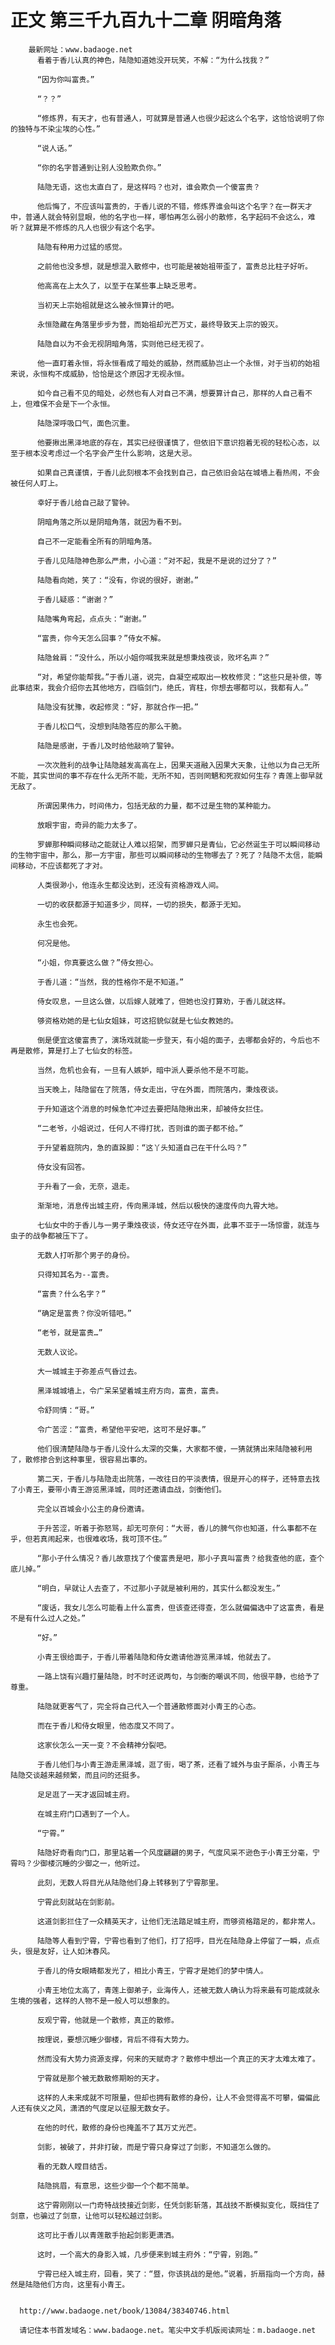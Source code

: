 # 正文 第三千九百九十二章 阴暗角落
        最新网址：www.badaoge.net
          看着于香儿认真的神色，陆隐知道她没开玩笑，不解：“为什么找我？”
      
          “因为你叫富贵。”
      
          “？？”
      
          “修炼界，有天才，也有普通人，可就算是普通人也很少起这么个名字，这恰恰说明了你的独特与不染尘埃的心性。”
      
          “说人话。”
      
          “你的名字普通到让别人没脸欺负你。”
      
          陆隐无语，这也太直白了，是这样吗？也对，谁会欺负一个傻富贵？
      
          他后悔了，不应该叫富贵的，于香儿说的不错，修炼界谁会叫这个名字？在一群天才中，普通人就会特别显眼，他的名字也一样，哪怕再怎么弱小的散修，名字起码不会这么，难听？就算是不修炼的凡人也很少有这个名字。
      
          陆隐有种用力过猛的感觉。
      
          之前他也没多想，就是想混入散修中，也可能是被始祖带歪了，富贵总比柱子好听。
      
          他高高在上太久了，以至于在某些事上缺乏思考。
      
          当初天上宗始祖就是这么被永恒算计的吧。
      
          永恒隐藏在角落里步步为营，而始祖却光芒万丈，最终导致天上宗的毁灭。
      
          陆隐自以为不会无视阴暗角落，实则他已经无视了。
      
          他一直盯着永恒，将永恒看成了暗处的威胁，然而威胁岂止一个永恒，对于当初的始祖来说，永恒构不成威胁，恰恰是这个原因才无视永恒。
      
          如今自己看不见的暗处，必然也有人对自己不满，想要算计自己，那样的人自己看不上，但难保不会是下一个永恒。
      
          陆隐深呼吸口气，面色沉重。
      
          他要揪出黑泽地底的存在，其实已经很谨慎了，但依旧下意识抱着无视的轻松心态，以至于根本没考虑过一个名字会产生什么影响，这是大忌。
      
          如果自己真谨慎，于香儿此刻根本不会找到自己，自己依旧会站在城墙上看热闹，不会被任何人盯上。
      
          幸好于香儿给自己敲了警钟。
      
          阴暗角落之所以是阴暗角落，就因为看不到。
      
          自己不一定能看全所有的阴暗角落。
      
          于香儿见陆隐神色那么严肃，小心道：“对不起，我是不是说的过分了？”
      
          陆隐看向她，笑了：“没有，你说的很好，谢谢。”
      
          于香儿疑惑：“谢谢？”
      
          陆隐嘴角弯起，点点头：“谢谢。”
      
          “富贵，你今天怎么回事？”侍女不解。
      
          陆隐耸肩：“没什么，所以小姐你喊我来就是想秉烛夜谈，败坏名声？”
      
          “对，希望你能帮我。”于香儿道，说完，自凝空戒取出一枚枚修灵：“这些只是补偿，等此事结束，我会介绍你去其他地方，四临剑门，绝氏，宵柱，你想去哪都可以，我都有人。”
      
          陆隐没有犹豫，收起修灵：“好，那就合作一把。”
      
          于香儿松口气，没想到陆隐答应的那么干脆。
      
          陆隐是感谢，于香儿及时给他敲响了警钟。
      
          一次次胜利的战争让陆隐越发高高在上，因果天道融入因果大天象，让他以为自己无所不能，其实世间的事不存在什么无所不能，无所不知，否则罔魉和死寂如何生存？青莲上御早就无敌了。
      
          所谓因果伟力，时间伟力，包括无敌的力量，都不过是生物的某种能力。
      
          放眼宇宙，奇异的能力太多了。
      
          罗蝉那种瞬间移动之能就让人难以招架，而罗蝉只是青仙，它必然诞生于可以瞬间移动的生物宇宙中，那么，那一方宇宙，那些可以瞬间移动的生物哪去了？死了？陆隐不太信，能瞬间移动，不应该都死了才对。
      
          人类很渺小，他连永生都没达到，还没有资格游戏人间。
      
          一切的收获都源于知道多少，同样，一切的损失，都源于无知。
      
          永生也会死。
      
          何况是他。
      
          “小姐，你真要这么做？”侍女担心。
      
          于香儿道：“当然，我的性格你不是不知道。”
      
          侍女叹息，一旦这么做，以后嫁人就难了，但她也没打算劝，于香儿就这样。
      
          够资格劝她的是七仙女姐妹，可这招貌似就是七仙女教她的。
      
          倒是便宜这傻富贵了，演场戏就能一步登天，有小姐的面子，去哪都会好的，今后也不再是散修，算是打上了七仙女的标签。
      
          当然，危机也会有，一旦有人嫉妒，暗中派人要杀他不是不可能。
      
          当天晚上，陆隐留在了院落，侍女走出，守在外面，而院落内，秉烛夜谈。
      
          于升知道这个消息的时候急忙冲过去要把陆隐揪出来，却被侍女拦住。
      
          “二老爷，小姐说过，任何人不得打扰，否则谁的面子都不给。”
      
          于升望着庭院内，急的直跺脚：“这丫头知道自己在干什么吗？”
      
          侍女没有回答。
      
          于升看了一会，无奈，退走。
      
          渐渐地，消息传出城主府，传向黑泽城，然后以极快的速度传向九霄大地。
      
          七仙女中的于香儿与一男子秉烛夜谈，侍女还守在外面，此事不亚于一场惊雷，就连与虫子的战争都被压下了。
      
          无数人打听那个男子的身份。
      
          只得知其名为--富贵。
      
          “富贵？什么名字？”
      
          “确定是富贵？你没听错吧。”
      
          “老爷，就是富贵…”
      
          无数人议论。
      
          大一城城主于弥差点气昏过去。
      
          黑泽城城墙上，令广呆呆望着城主府方向，富贵，富贵。
      
          令舒同情：“哥。”
      
          令广苦涩：“富贵，希望他平安吧，这可不是好事。”
      
          他们很清楚陆隐与于香儿没什么太深的交集，大家都不傻，一猜就猜出来陆隐被利用了，散修掺合到这种事里，很容易出事的。
      
          第二天，于香儿与陆隐走出院落，一改往日的平淡表情，很是开心的样子，还特意去找了小青王，要带小青王游览黑泽城，同时还邀请血战，剑衡他们。
      
          完全以百城会小公主的身份邀请。
      
          于升苦涩，听着于弥怒骂，却无可奈何：“大哥，香儿的脾气你也知道，什么事都不在乎，但若真闹起来，也很难收场，我可顶不住。”
      
          “那小子什么情况？香儿故意找了个傻富贵是吧，那小子真叫富贵？给我查他的底，查个底儿掉。”
      
          “明白，早就让人去查了，不过那小子就是被利用的，其实什么都没发生。”
      
          “废话，我女儿怎么可能看上什么富贵，但该查还得查，怎么就偏偏选中了这富贵，看是不是有什么过人之处。”
      
          “好。”
      
          小青王很给面子，于香儿带着陆隐和侍女邀请他游览黑泽城，他就去了。
      
          一路上饶有兴趣打量陆隐，时不时还说两句，与剑衡的嘲讽不同，他很平静，也给予了尊重。
      
          陆隐就更客气了，完全将自己代入一个普通散修面对小青王的心态。
      
          而在于香儿和侍女眼里，他态度又不同了。
      
          这家伙怎么一天一变？不会精神分裂吧。
      
          于香儿他们与小青王游走黑泽城，逛了街，喝了茶，还看了城外与虫子厮杀，小青王与陆隐交谈越来越频繁，而且问的还挺多。
      
          足足逛了一天才返回城主府。
      
          在城主府门口遇到了一个人。
      
          “宁霄。”
      
          陆隐好奇看向门口，那里站着一个风度翩翩的男子，气度风采不逊色于小青王分毫，宁霄吗？少御楼沉睡的少御之一，他听过。
      
          此刻，无数人将目光从陆隐他们身上转移到了宁霄那里。
      
          宁霄此刻就站在剑影前。
      
          这道剑影拦住了一众精英天才，让他们无法踏足城主府，而够资格踏足的，都非常人。
      
          陆隐等人看到宁霄，宁霄也看到了他们，打了招呼，目光在陆隐身上停留了一瞬，点点头，很是友好，让人如沐春风。
      
          于香儿的侍女眼睛都发光了，相比小青王，宁霄才是她们的梦中情人。
      
          小青王地位太高了，青莲上御弟子，业海传人，还被无数人确认为将来最有可能成就永生境的强者，这样的人物不是一般人可以想象的。
      
          反观宁霄，他就是一个散修，真正的散修。
      
          按理说，要想沉睡少御楼，背后不得有大势力。
      
          然而没有大势力资源支撑，何来的天赋奇才？散修中想出一个真正的天才太难太难了。
      
          宁霄就是那个被无数散修期盼的天才。
      
          这样的人未来成就不可限量，但却也拥有散修的身份，让人不会觉得高不可攀，偏偏此人还有侠义之风，潇洒的气度足以征服无数女子。
      
          在他的时代，散修的身份也掩盖不了其万丈光芒。
      
          剑影，被破了，并非打破，而是宁霄只身穿过了剑影，不知道怎么做的。
      
          看的无数人瞠目结舌。
      
          陆隐挑眉，有意思，这些少御一个个都不简单。
      
          这宁霄刚刚以一门奇特战技接近剑影，任凭剑影斩落，其战技不断模拟变化，既挡住了剑意，也骗过了剑意，让他可以轻松越过剑影。
      
          这可比于香儿以青莲散手抬起剑影更潇洒。
      
          这时，一个高大的身影入城，几步便来到城主府外：“宁霄，别跑。”
      
          宁霄已经入城主府，回看，笑了：“暨，你该挑战的是他。”说着，折扇指向一个方向，赫然是陆隐他们方向，这里有小青王。
      
      
      http://www.badaoge.net/book/13084/38340746.html
      
      请记住本书首发域名：www.badaoge.net。笔尖中文手机版阅读网址：m.badaoge.net